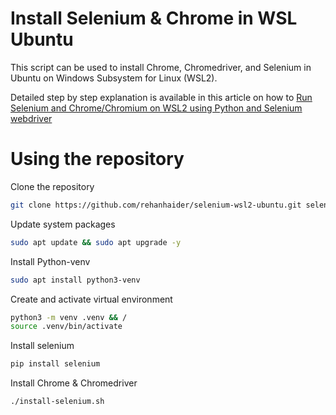 # Install Selenium & Chrome in WSL Ubuntu
This script can be used to install Chrome, Chromedriver, and Selenium in Ubuntu on Windows Subsystem for Linux (WSL2). 

Detailed step by step explanation is available in this article on how to [Run Selenium and Chrome/Chromium on WSL2 using Python and Selenium webdriver](https://cloudbytes.dev/snippets/run-selenium-and-chrome-on-wsl2)

# Using the repository

Clone the repository
```bash
git clone https://github.com/rehanhaider/selenium-wsl2-ubuntu.git selenium && cd selenium
```

Update system packages
```bash
sudo apt update && sudo apt upgrade -y
```

Install Python-venv
```bash
sudo apt install python3-venv
```

Create and activate virtual environment
```bash
python3 -m venv .venv && /
source .venv/bin/activate
```

Install selenium
```bash
pip install selenium
```

Install Chrome & Chromedriver
```bash
./install-selenium.sh
```
